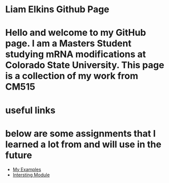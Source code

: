 # Liam Elkins Github Page
# Hello and welcome to my GitHub page. I am a Masters Student studying mRNA modifications at Colorado State University. This page is a collection of my work from CM515
# useful links 
# below are some assignments that I learned a lot from and will use in the future 

- [My Examples](https://github.com/ElkinsLi/my-resources/blob/main/Example%20directory)
- [Intersting Module](https://github.com/ElkinsLi/CM515-course-2024/blob/06eaa975029a3b1cd5a419dfd53af00df5fbb9a9/modules/13_Presenting_Data/assingment%2013.Rmd)
